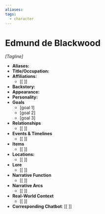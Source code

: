 ```yaml
---
aliases: 
tags:
  - character
---
```

# Edmund de Blackwood 
*[Tagline]*
- **Aliases:** 
- **Title/Occupation:** 
- **Affiliations:** 
	- [[ ]] 
- **Backstory:** 
- **Appearance:** 
- **Personality:** 
- **Goals**
	- [goal 1]
	- [goal 2]
	- [goal 3]
- **Relationships** 
	- [[ ]]
- **Events & Timelines** 
	- [[ ]]
- **Items**
	- [[ ]]
- **Locations:** 
	- [[ ]]
- **Lore**
	- [[ ]]
- **Narrative Function**
	- [[ ]]
- **Narrative Arcs**
	- [[ ]]
- **Real-World Context**
	- [[ ]]
- **Corresponding Chatbot**: [[ ]]